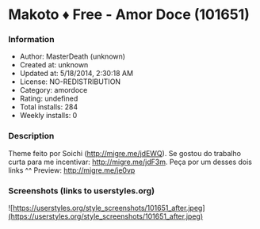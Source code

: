 # Makoto ♦ Free - Amor Doce (101651)

### Information
- Author: MasterDeath (unknown)
- Created at: unknown
- Updated at: 5/18/2014, 2:30:18 AM
- License: NO-REDISTRIBUTION
- Category: amordoce
- Rating: undefined
- Total installs: 284
- Weekly installs: 0


### Description
Theme feito por Soichi (http://migre.me/jdEWQ). Se gostou do trabalho curta para me incentivar: http://migre.me/jdF3m.
Peça por um desses dois links ^^
Preview: http://migre.me/je0vp


### Screenshots (links to userstyles.org)
![https://userstyles.org/style_screenshots/101651_after.jpeg](https://userstyles.org/style_screenshots/101651_after.jpeg)


